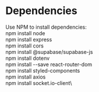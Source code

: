 # Dependencies
Use NPM to install dependencies:\
npm install node\
npm install express\
npm install cors\
npm install @supabase/supabase-js\
npm install dotenv\
npm install --save react-router-dom\
npm install styled-components\
npm install axios\
npm install socket.io-client\
